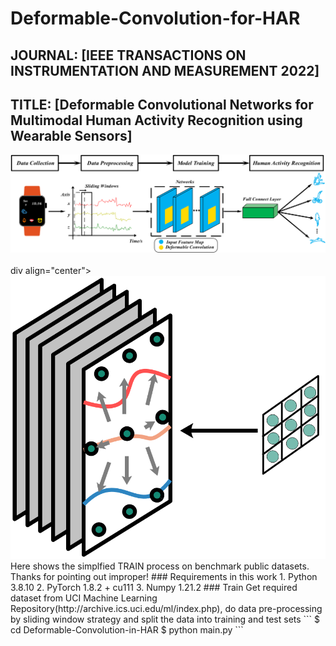 # Deformable-Convolution-for-HAR
## JOURNAL: [IEEE TRANSACTIONS ON INSTRUMENTATION AND MEASUREMENT 2022] 
## TITLE: [Deformable Convolutional Networks for Multimodal Human Activity Recognition using Wearable Sensors]
  <div align="center">
    <img src="modelbig.png" width="800"/>
  </div>
  <br />
  div align="center">
    <img src="modelsmall.png" width="800"/>
  </div>
  <br />
Here shows the simplfied TRAIN process on benchmark public datasets.
Thanks for pointing out improper!
### Requirements in this work
1. Python 3.8.10  
2. PyTorch 1.8.2 + cu111
3. Numpy 1.21.2
### Train
Get required dataset from UCI Machine Learning Repository(http://archive.ics.uci.edu/ml/index.php), do data pre-processing by sliding window strategy and split the data into training and test sets
```
$ cd Deformable-Convolution-in-HAR
$ python main.py
```
